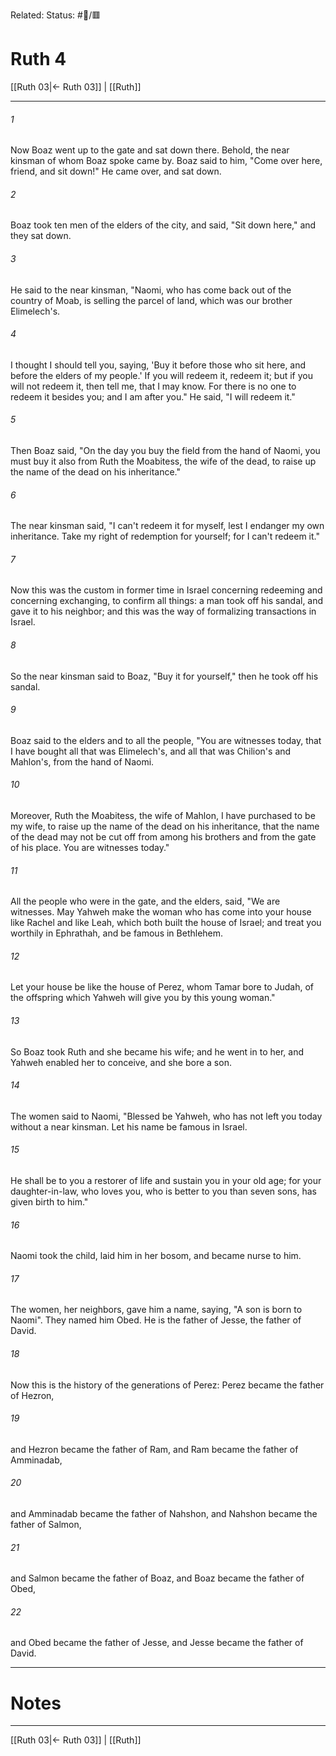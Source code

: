 Related:
Status: #📖/🟥
# Ruth 4

[[Ruth 03|← Ruth 03]] | [[Ruth]]
***



###### 1 
Now Boaz went up to the gate and sat down there. Behold, the near kinsman of whom Boaz spoke came by. Boaz said to him, "Come over here, friend, and sit down!" He came over, and sat down. 

###### 2 
Boaz took ten men of the elders of the city, and said, "Sit down here," and they sat down. 

###### 3 
He said to the near kinsman, "Naomi, who has come back out of the country of Moab, is selling the parcel of land, which was our brother Elimelech's. 

###### 4 
I thought I should tell you, saying, 'Buy it before those who sit here, and before the elders of my people.' If you will redeem it, redeem it; but if you will not redeem it, then tell me, that I may know. For there is no one to redeem it besides you; and I am after you." He said, "I will redeem it." 

###### 5 
Then Boaz said, "On the day you buy the field from the hand of Naomi, you must buy it also from Ruth the Moabitess, the wife of the dead, to raise up the name of the dead on his inheritance." 

###### 6 
The near kinsman said, "I can't redeem it for myself, lest I endanger my own inheritance. Take my right of redemption for yourself; for I can't redeem it." 

###### 7 
Now this was the custom in former time in Israel concerning redeeming and concerning exchanging, to confirm all things: a man took off his sandal, and gave it to his neighbor; and this was the way of formalizing transactions in Israel. 

###### 8 
So the near kinsman said to Boaz, "Buy it for yourself," then he took off his sandal. 

###### 9 
Boaz said to the elders and to all the people, "You are witnesses today, that I have bought all that was Elimelech's, and all that was Chilion's and Mahlon's, from the hand of Naomi. 

###### 10 
Moreover, Ruth the Moabitess, the wife of Mahlon, I have purchased to be my wife, to raise up the name of the dead on his inheritance, that the name of the dead may not be cut off from among his brothers and from the gate of his place. You are witnesses today." 

###### 11 
All the people who were in the gate, and the elders, said, "We are witnesses. May Yahweh make the woman who has come into your house like Rachel and like Leah, which both built the house of Israel; and treat you worthily in Ephrathah, and be famous in Bethlehem. 

###### 12 
Let your house be like the house of Perez, whom Tamar bore to Judah, of the offspring which Yahweh will give you by this young woman." 

###### 13 
So Boaz took Ruth and she became his wife; and he went in to her, and Yahweh enabled her to conceive, and she bore a son. 

###### 14 
The women said to Naomi, "Blessed be Yahweh, who has not left you today without a near kinsman. Let his name be famous in Israel. 

###### 15 
He shall be to you a restorer of life and sustain you in your old age; for your daughter-in-law, who loves you, who is better to you than seven sons, has given birth to him." 

###### 16 
Naomi took the child, laid him in her bosom, and became nurse to him. 

###### 17 
The women, her neighbors, gave him a name, saying, "A son is born to Naomi". They named him Obed. He is the father of Jesse, the father of David. 

###### 18 
Now this is the history of the generations of Perez: Perez became the father of Hezron, 

###### 19 
and Hezron became the father of Ram, and Ram became the father of Amminadab, 

###### 20 
and Amminadab became the father of Nahshon, and Nahshon became the father of Salmon, 

###### 21 
and Salmon became the father of Boaz, and Boaz became the father of Obed, 

###### 22 
and Obed became the father of Jesse, and Jesse became the father of David.

---
# Notes


***
[[Ruth 03|← Ruth 03]] | [[Ruth]]
